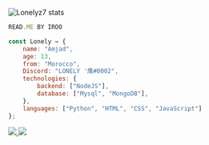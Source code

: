![Lonelyz7 stats](https://github-readme-stats.vercel.app/api?username=Lonelyz7&show_icons=true&theme=tokyonight)
```js
READ.ME BY IROO
```
```js
const Lonely = {
    name: "Amjad",
    age: 13,
    from: "Morocco",
    Discord: "LONELY '鹰#0002",
    technologies: {
        backend: ["NodeJS"],
        database: ["Mysql", "MongoDB"],
    },
    languages: ["Python", "HTML", "CSS", "JavaScript"]
};
```
<a href="https://github.com/Lonelyz7?tab=followers">
  <img src="https://img.shields.io/github/followers/Lonelyz7">
</a>
<a href="https://github.com/Lonelyz7">
   <img src="https://komarev.com/ghpvc/?username=Lonelyz7">
</a>
